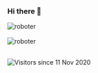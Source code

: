 ### Hi there 👋


<div>
  <img align="center" src="https://github-readme-stats.vercel.app/api?username=roboter&show_icons=true&theme=dark" alt="roboter" />
<div/>
<br />
  
<div>
  <img align="center" src="https://github-readme-stats.vercel.app/api/top-langs/?username=roboter&layout=compact&hide=html&theme=dark" alt="roboter" />
<div/>
<br />

![Visitors since 11 Nov 2020](http://estruyf-github.azurewebsites.net/api/VisitorHit?user=roboter&repo=roboter&countColor=%237B1E7A)
